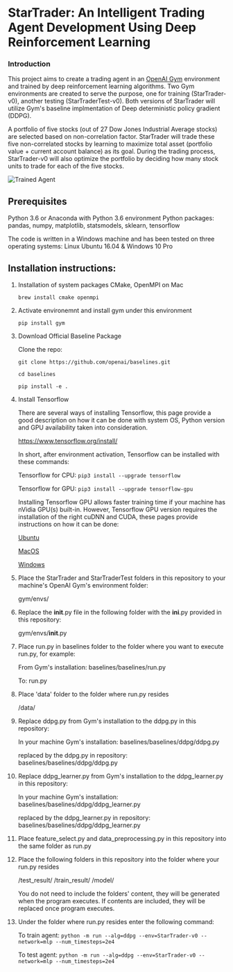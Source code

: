 [//]: # (Image References)

[image1]: https://user-images.githubusercontent.com/10624937/42135623-e770e354-7d12-11e8-998d-29fc74429ca2.gif "Trained Agent"

# StarTrader: An Intelligent Trading Agent Development Using Deep Reinforcement Learning

### Introduction

This project aims to create a trading agent in an [OpenAI Gym](https://gym.openai.com/) environment and trained by deep reinforcement learning algorithms.
Two Gym environments are created to serve the purpose, one for training (StarTrader-v0), another testing
(StarTraderTest-v0). Both versions of StarTrader will utilize Gym's baseline implmentation of Deep deterministic policy gradient (DDPG). 

A portfolio of five stocks (out of 27 Dow Jones Industrial Average stocks) are selected based on non-correlation factor. StarTrader will trade these five non-correlated stocks by learning to maximize total asset (portfolio value + current account balance) as its goal. During the trading process, StarTrader-v0 will also optimize the portfolio by deciding how many stock units to trade for each of the five stocks.

![Trained Agent][image1]

## Prerequisites

Python 3.6 or Anaconda with Python 3.6 environment
Python packages: pandas, numpy, matplotlib, statsmodels, sklearn, tensorflow

The code is written in a Windows machine and has been tested on three operating systems: 
Linux Ubuntu 16.04 & Windows 10 Pro


## Installation instructions:

1. Installation of system packages CMake, OpenMPI on Mac

   ```brew install cmake openmpi```

2. Activate environemnt and install gym under this environment
 
   ```pip install gym```

3. Download Official Baseline Package

   Clone the repo:

   ```
   git clone https://github.com/openai/baselines.git

   cd baselines

   pip install -e .
   ```

4. Install Tensorflow

   There are several ways of installing Tensorflow, this page provide a good description on how it can be done with system OS, Python    version and GPU availability taken into consideration.

   https://www.tensorflow.org/install/

   In short, after environment activation, Tensorflow can be installed with these commands: 

   Tensorflow for CPU:
   ```pip3 install --upgrade tensorflow```

   Tensorflow for GPU: 
   ```pip3 install --upgrade tensorflow-gpu```

   Installing Tensorflow GPU allows faster training time if your machine has nVidia GPU(s) built-in. 
   However, Tensorflow GPU version requires the installation of the right cuDNN and CUDA, these pages provide instructions on how it can  be done: 

   [Ubuntu](https://www.tensorflow.org/install/install_linux)

   [MacOS](https://www.tensorflow.org/install/install_mac (Tensorflow 1.2 no longer provides GPU support for MacOS) )

   [Windows](https://www.tensorflow.org/install/install_windows)
	
5. Place the StarTrader and StarTraderTest folders in this repository to your machine's OpenAI Gym's environment folder: 

   gym/envs/
	
6. Replace the __init__.py file in the following folder with the __ini__.py provided in this repository: 

   gym/envs/__init__.py
  
7. Place run.py in baselines folder to the folder where you want to execute run.py, for example:

   From Gym's installation: 
   baselines/baselines/run.py

   To: 
   run.py
	
8. Place 'data' folder to the folder where run.py resides
  
   /data/
   
9. Replace ddpg.py from Gym's installation to the ddpg.py in this repository:

   In your machine Gym's installation: 
   baselines/baselines/ddpg/ddpg.py

   replaced by the ddpg.py in repository: 
   baselines/baselines/ddpg/ddpg.py

10. Replace ddpg_learner.py from Gym's installation to the ddpg_learner.py in this repository:

      In your machine Gym's installation: 
      baselines/baselines/ddpg/ddpg_learner.py

      replaced by the ddpg_learner.py in repository: 
      baselines/baselines/ddpg/ddpg_learner.py
   
11. Place feature_select.py and data_preprocessing.py in this repository into the same folder as run.py

12. Place the following folders in this repository into the folder where your run.py resides

     /test_result/
     /train_result/
     /model/
    
      You do not need to include the folders' content, they will be generated when the program executes. If contents are included, they  will be replaced once program executes.

12. Under the folder where run.py resides enter the following command:

      To train agent:
      ```python -m run --alg=ddpg --env=StarTrader-v0 --network=mlp --num_timesteps=2e4```

      To test agent:
      ```python -m run --alg=ddpg --env=StarTrader-v0 --network=mlp --num_timesteps=2e4```


